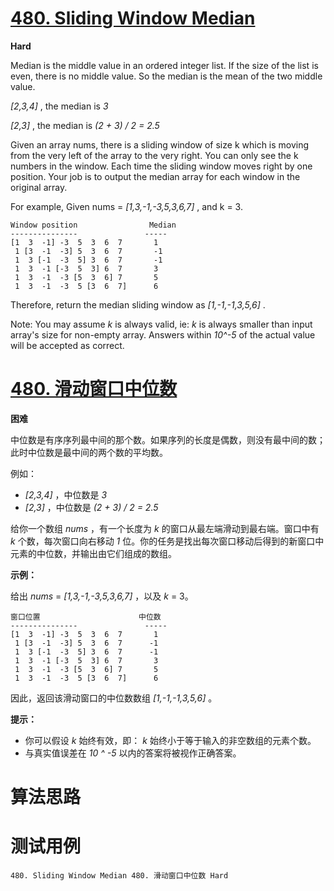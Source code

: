 # [480. Sliding Window Median][enTitle]

**Hard**

Median is the middle value in an ordered integer list. If the size of the list is even, there is no middle value. So the median is the mean of the two middle value.

 *[2,3,4]*  , the median is  *3* 

 *[2,3]* , the median is  *(2 + 3) / 2 = 2.5* 

Given an array nums, there is a sliding window of size k which is moving from the very left of the array to the very right. You can only see the k numbers in the window. Each time the sliding window moves right by one position. Your job is to output the median array for each window in the original array.

For example, Given nums =  *[1,3,-1,-3,5,3,6,7]* , and k = 3.

```
Window position                Median
---------------               -----
[1  3  -1] -3  5  3  6  7       1
 1 [3  -1  -3] 5  3  6  7       -1
 1  3 [-1  -3  5] 3  6  7       -1
 1  3  -1 [-3  5  3] 6  7       3
 1  3  -1  -3 [5  3  6] 7       5
 1  3  -1  -3  5 [3  6  7]      6

```

Therefore, return the median sliding window as  *[1,-1,-1,3,5,6]* .

Note: You may assume  *k*  is always valid, ie:  *k*  is always smaller than input array's size for non-empty array. Answers within  *10^-5*  of the actual value will be accepted as correct.


# [480. 滑动窗口中位数][cnTitle]

**困难**

中位数是有序序列最中间的那个数。如果序列的长度是偶数，则没有最中间的数；此时中位数是最中间的两个数的平均数。

例如：

-  *[2,3,4]* ，中位数是  *3*  
-  *[2,3]* ，中位数是  *(2 + 3) / 2 = 2.5* 

给你一个数组  *nums* ，有一个长度为  *k*  的窗口从最左端滑动到最右端。窗口中有  *k*  个数，每次窗口向右移动  *1*  位。你的任务是找出每次窗口移动后得到的新窗口中元素的中位数，并输出由它们组成的数组。



**示例：** 

给出  *nums*  =  *[1,3,-1,-3,5,3,6,7]* ，以及  *k*  = 3。

```
窗口位置                      中位数
---------------               -----
[1  3  -1] -3  5  3  6  7       1
 1 [3  -1  -3] 5  3  6  7      -1
 1  3 [-1  -3  5] 3  6  7      -1
 1  3  -1 [-3  5  3] 6  7       3
 1  3  -1  -3 [5  3  6] 7       5
 1  3  -1  -3  5 [3  6  7]      6

```

因此，返回该滑动窗口的中位数数组  *[1,-1,-1,3,5,6]* 。



**提示：** 

- 你可以假设  *k*  始终有效，即： *k*  始终小于等于输入的非空数组的元素个数。 
- 与真实值误差在  *10 ^ -5*  以内的答案将被视作正确答案。




# 算法思路

# 测试用例
```
480. Sliding Window Median 480. 滑动窗口中位数 Hard
```

[enTitle]: https://leetcode.com/problems/sliding-window-median/
[cnTitle]: https://leetcode-cn.com/problems/sliding-window-median/
